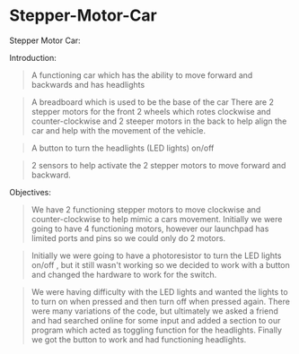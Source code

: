 # Stepper-Motor-Car
Stepper Motor Car:

Introduction:

> A functioning car which has the ability to move forward and backwards and has headlights

> A breadboard which is used to be the base of the car
There are 2 stepper motors for the front 2 wheels which rotes clockwise and counter-clockwise and 2 steeper motors in the back to help align the car and help with the movement of the vehicle. 

> A button to turn the headlights (LED lights) on/off

> 2 sensors to help activate the 2 stepper motors to move forward and backward. 

Objectives:

> We have 2 functioning stepper motors to move clockwise and counter-clockwise to help mimic a cars movement. Initially we were going to have 4 functioning motors, however our launchpad has limited ports and pins so we could only do 2 motors. 

> Initially we were going to have a photoresistor to turn the LED lights on/off , but it still wasn't working so we decided to work with a button and changed the hardware to work for the switch.  

> We were having difficulty with the LED lights and wanted the lights to to turn on when pressed and then turn off when pressed again. There were many variations of the code, but ultimately we asked a friend and had searched online for some input and added a section to our program which acted as toggling function for the headlights. Finally we got the button to work and had functioning headlights.
